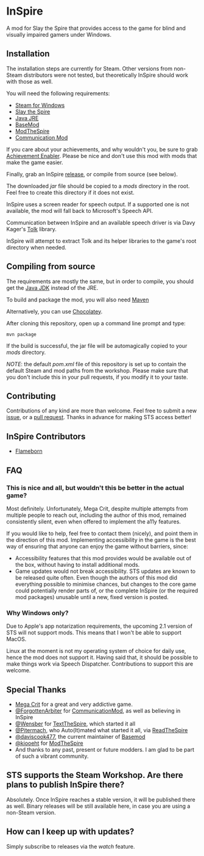 # InSpire

A mod for Slay the Spire that provides access to the game for blind and visually impaired gamers under Windows.

## Installation

The installation steps are currently for Steam. Other versions from non-Steam distributors were not tested, but theoretically InSpire should work with those as well.

You will need the following requirements:

* [Steam for Windows](https://steamcdn-a.akamaihd.net/client/installer/SteamSetup.exe)
* [Slay the Spire](https://store.steampowered.com/app/646570/Slay_the_Spire/)
* [Java JRE](https://www.oracle.com/java/technologies/javase-jre8-downloads.html)
* [BaseMod](https://steamcommunity.com/workshop/filedetails/?id=1605833019)
* [ModTheSpire](https://steamcommunity.com/sharedfiles/filedetails/?id=1605060445)
* [Communication Mod](https://steamcommunity.com/sharedfiles/filedetails/?id=2131373661)

If you care about your achievements, and why wouldn't you, be sure to grab [Achievement Enabler](https://steamcommunity.com/sharedfiles/filedetails/?id=1692554109). Please be nice and don't use this mod with mods that make the game easier.

Finally, grab an InSpire [release](https://github.com/flameborn/InSpire/releases), or compile from source (see below).

The downloaded *jar* file should be copied to a *mods* directory in the root. Feel free to create this directory if it does not exist.

InSpire uses a screen reader for speech output. If a supported one is not available, the mod will fall back to Microsoft's Speech API.

Communication between InSpire and an available speech driver is via Davy Kager's [Tolk](https://github.com/dkager/tolk) library.

InSpire will attempt to extract Tolk and its helper libraries to the game's root directory when needed.

## Compiling from source

The requirements are mostly the same, but in order to compile, you should get the [Java JDK](https://www.oracle.com/java/technologies/javase-jdk14-downloads.html) instead of the JRE.

To build and package the mod, you will also need [Maven](https://maven.apache.org/download.cgi)

Alternatively, you can use [Chocolatey](https://chocolatey.org/install).

After cloning this repository, open up a command line prompt and type:

```
mvn package
```

If the build is successful, the jar file will be automagically copied to your *mods* directory.

*NOTE*: the default *pom.xml* file of this repository is set up to contain the default Steam and mod paths from the workshop. Please make sure that you don't include this in your pull requests, if you modify it to your taste.

## Contributing

Contributions of any kind are more than welcome. Feel free to submit a new [issue](https://github.com/flameborn/InSpire/issues/new), or a [pull request](https://github.com/flameborn/InSpire/pull/new). Thanks in advance for making STS access better!

## InSpire Contributors

* [Flameborn](https://github.com/flameborn)

## FAQ

### This is nice and all, but wouldn't this be better in the actual game?

Most definitely. Unfortunately, Mega Crit, despite multiple attempts from multiple people to reach out, including the author of this mod, remained consistently silent, even when offered to implement the a11y features.

If you would like to help, feel free to contact them (nicely), and point them in the direction of this mod. Implementing accessibility in the game is the best way of ensuring that anyone can enjoy the game without barriers, since:

* Accessibility features that this mod provides would be available out of the box, without having to install additional mods.
* Game updates would not break accessibility. STS updates are known to be released quite often. Even though the authors of this mod did everything possible to minimise chances, but changes to the core game could potentially render parts of, or the complete InSpire (or the required mod packages) unusable until a new, fixed version is posted.

### Why Windows only?

Due to Apple's app notarization requirements, the upcoming 2.1 version of STS will not support mods. This means that I won't be able to support MacOS.

Linux at the moment is not my operating system of choice for daily use, hence the mod does not support it. Having said that, it should be possible to make things work via Speech Dispatcher. Contributions to support this are welcome.

## Special Thanks

* [Mega Crit](https://www.megacrit.com/) for a great and very addictive game.
* [@ForgottenArbiter](https://github.com/ForgottenArbiter) for [CommunicationMod](https://github.com/ForgottenArbiter/CommunicationMod), as well as believing in InSpire
* [@Wensber](https://github.com/Wensber) for [TextTheSpire](https://github.com/Wensber/TextTheSpire), which started it all
* [@Pitermach](https://github.com/pitermach), who Auto(It)mated what started it all, via [ReadTheSpire](https://github.com/pitermach/readthespire)
* [@daviscook477](https://github.com/daviscook477), the current maintainer of [Basemod](https://github.com/daviscook477/BaseMod)
* [@kiooeht](https://github.com/kiooeht) for [ModTheSpire](https://github.com/kiooeht/ModTheSpire)
* And thanks to any past, present or future modders. I am glad to be part of such a vibrant community.

## STS supports the Steam Workshop. Are there plans to publish InSpire there?

Absolutely. Once InSpire reaches a stable version, it will be published there as well. Binary releases will be still available here, in case you are using a non-Steam version.

## How can I keep up with updates?

Simply subscribe to releases via the *watch* feature.